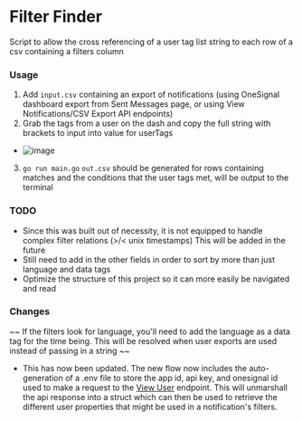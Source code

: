 # Filter Finder
Script to allow the cross referencing of a user tag list string to each row of a csv containing a filters column

### Usage
1. Add `input.csv` containing an export of notifications (using OneSignal dashboard export from Sent Messages page, or using View Notifications/CSV Export API endpoints)
2. Grab the tags from a user on the dash and copy the full string with brackets to input into value for userTags
- ![image](https://github.com/dombartenope/filterfinder/assets/56173293/cf775b7e-1d7f-4774-a58a-4ec7f5dfb4c2)
3. `go run main.go`
`out.csv` should be generated for rows containing matches and the conditions that the user tags met, will be output to the terminal

### TODO
- Since this was built out of necessity, it is not equipped to handle complex filter relations (>/< unix timestamps) This will be added in the future
- Still need to add in the other fields in order to sort by more than just language and data tags
- Optimize the structure of this project so it can more easily be navigated and read

### Changes
~~ If the filters look for language, you'll need to add the language as a data tag for the time being. This will be resolved when user exports are used instead of passing in a string ~~
- This has now been updated. The new flow now includes the auto-generation of a .env file to store the app id, api key, and onesignal id used to make a request to the [View User]("https://documentation.onesignal.com/reference/view-user") endpoint. This will unmarshall the api response into a struct which can then be used to retrieve the different user properties that might be used in a notification's filters. 
